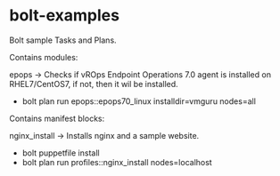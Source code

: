 # bolt-examples
Bolt sample Tasks and Plans.

Contains modules:

epops -> Checks if vROps Endpoint Operations 7.0 agent is installed on RHEL7/CentOS7, if not, then it wil be installed.
 * bolt plan run epops::epops70_linux installdir=vmguru nodes=all

Contains manifest blocks:

nginx_install -> Installs nginx and a sample website.
 * bolt puppetfile install
 * bolt plan run profiles::nginx_install nodes=localhost